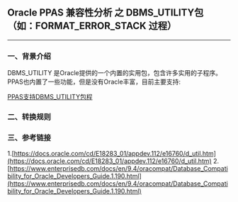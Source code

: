 ## Oracle PPAS 兼容性分析 之  DBMS_UTILITY包（如：FORMAT_ERROR_STACK 过程）
---

### 一、背景介绍
DBMS_UTILITY 是Oracle提供的一个内置的实用包，包含许多实用的子程序。PPAS也内置了一些功能，但是没有Oracle丰富，目前主要支持:

[PPAS支持DBMS_UTILITY包程](https://www.enterprisedb.com/docs/en/9.4/oracompat/Database_Compatibility_for_Oracle_Developers_Guide.1.190.html)




### 二、转换规则

### 三、参考链接
1.[https://docs.oracle.com/cd/E18283_01/appdev.112/e16760/d_util.htm](https://docs.oracle.com/cd/E18283_01/appdev.112/e16760/d_util.htm)
2.[https://www.enterprisedb.com/docs/en/9.4/oracompat/Database_Compatibility_for_Oracle_Developers_Guide.1.190.html](https://www.enterprisedb.com/docs/en/9.4/oracompat/Database_Compatibility_for_Oracle_Developers_Guide.1.190.html)
